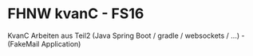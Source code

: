 # FHNW kvanC - FS16

KvanC Arbeiten aus Teil2 (Java Spring Boot / gradle / websockets / ...) - (FakeMail Application)
